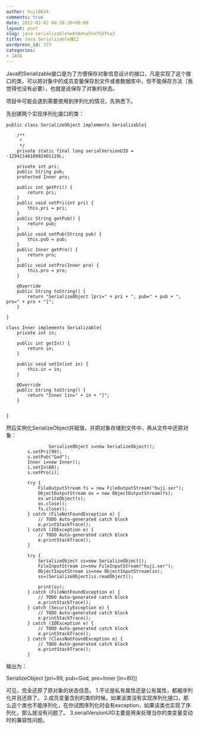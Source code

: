 ```yaml
---
author: huji0624
comments: true
date: 2012-02-02 08:28:30+00:00
layout: post
slug: java-serializable%e6%8e%a5%e5%8f%a3
title: Java Serializable接口
wordpress_id: 373
categories:
- JAVA
---
```


Java的Serializable接口是为了方便保存对象信息设计的接口，凡是实现了这个接口的类，可以把对象中的成员变量保存到文件或者数据库中，但不能保存方法（我觉得也没有必要），也就是说保存了对象的状态。

项目中可能会遇到需要使用到序列化的情况，先熟悉下。

先创建两个实现序列化接口的类：



    
    
    public class SerializeObject implements Serializable{
    
    	/**
    	 * 
    	 */
    	private static final long serialVersionUID = -1294114618002401119L;
    
    	private int pri;
    	public String pub;
    	protected Inner pro;
    	
    	public int getPri() {
    		return pri;
    	}
    	public void setPri(int pri) {
    		this.pri = pri;
    	}
    	public String getPub() {
    		return pub;
    	}
    	public void setPub(String pub) {
    		this.pub = pub;
    	}
    	public Inner getPro() {
    		return pro;
    	}
    	public void setPro(Inner pro) {
    		this.pro = pro;
    	}
    	
    	@Override
    	public String toString() {
    		return "SerializeObject [pri=" + pri + ", pub=" + pub + ", pro=" + pro + "]";
    	}
    	
    }
    
    class Inner implements Serializable{
    	private int in;
    
    	public int getIn() {
    		return in;
    	}
    
    	public void setIn(int in) {
    		this.in = in;
    	}
    
    	@Override
    	public String toString() {
    		return "Inner [in=" + in + "]";
    	}
    	
    	
    }
    



然后实例化SerializeObject并赋值，并把对象存储到文件中，再从文件中还原对象：


    
    
                    SerializeObject s=new SerializeObject();
    		s.setPri(99);
    		s.setPub("God");
    		Inner i=new Inner();
    		i.setIn(80);
    		s.setPro(i);
    		
    		try {
    			FileOutputStream fs = new FileOutputStream("huji.ser");  
    			ObjectOutputStream os = new ObjectOutputStream(fs);  
    			os.writeObject(s);
    			os.close();
    			fs.close();
    		} catch (FileNotFoundException e) {
    			// TODO Auto-generated catch block
    			e.printStackTrace();
    		} catch (IOException e) {
    			// TODO Auto-generated catch block
    			e.printStackTrace();
    		}  
    		
    		try {
    			SerializeObject ss=new SerializeObject();
    			FileInputStream in=new FileInputStream("huji.ser");
    			ObjectInputStream is=new ObjectInputStream(in);
    			ss=(SerializeObject)is.readObject();
    			
    			print(ss);
    		} catch (FileNotFoundException e) {
    			// TODO Auto-generated catch block
    			e.printStackTrace();
    		} catch (SecurityException e) {
    			// TODO Auto-generated catch block
    			e.printStackTrace();
    		} catch (IOException e) {
    			// TODO Auto-generated catch block
    			e.printStackTrace();
    		} catch (ClassNotFoundException e) {
    			// TODO Auto-generated catch block
    			e.printStackTrace();
    		}
    



输出为：

SerializeObject [pri=99, pub=God, pro=Inner [in=80]]

可见，完全还原了原对象的状态信息。
1.不论是私有属性还是公有属性，都被序列化并且还原了。
2.成员变量含别的类的时候，如果该类没有实现序列化接口，那么这个类也不能序列化，在你试图序列化时会有exception，如果该类也实现了序列化，那么就没有问题了。
3.serialVersionUID主要是用来处理当你的类变量变动时的兼容性问题。
